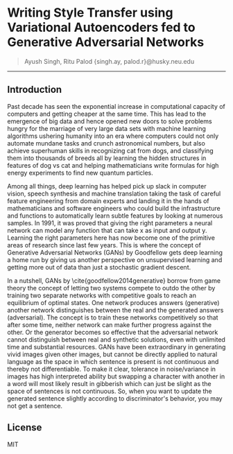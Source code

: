 # Writing Style Transfer using Variational Autoencoders fed to Generative Adversarial Networks
> Ayush Singh, Ritu Palod {singh.ay, palod.r\}@husky.neu.edu
----

<!-- ##### This repository contains implementation code. -->

## Introduction
Past decade has seen the exponential increase in computational capacity of computers and getting cheaper at the same time. This has lead to the emergence of big data and hence opened new doors to solve problems hungry for the marriage of very large data sets with machine learning algorithms ushering humanity into an era where computers could not only automate mundane tasks and crunch astronomical numbers, but also achieve superhuman skills in recognizing cat from dogs, and classifying them into thousands of breeds all by learning the hidden structures in features of dog vs cat and helping mathematicians write formulas for high energy experiments to find new quantum particles.

Among all things, deep learning has helped pick up slack in computer vision, speech synthesis and machine translation taking the task of careful feature engineering from domain experts and landing it in the hands of mathematicians and software engineers who could build the infrastructure and functions to automatically learn subtle features by looking at numerous samples. In 1991, it was proved that giving the right parameters a neural network can model any function that can take x as input and output y. Learning the right parameters here has now become one of the primitive areas of research since last few years. This is where the concept of Generative Adversarial Networks (GANs) by Goodfellow gets deep learning a home run by giving us another perspective on unsupervised learning and getting more out of data than just a stochastic gradient descent.

In a nutshell, GANs by \cite{goodfellow2014generative} borrow from game theory the concept of letting two systems compete to outdo the other by training two separate networks with competitive goals to reach an equilibrium of optimal states. One network produces answers (generative) another network distinguishes between the real and the generated answers (adversarial). The concept is to train these networks competitively so that after some time, neither network can make further progress against the other. Or the generator becomes so effective that the adversarial network cannot distinguish between real and synthetic solutions, even with unlimited time and substantial resources. GANs have been extraordinary in generating vivid images given other images,  but cannot be directly applied to natural language as the space in which sentence is present is not continuous and thereby not differentiable. To make it clear, tolerance in noise/variance in images has high interpreted ability but swapping a character with another in a word will most likely result in gibberish which can just be slight as the space of sentences is not continuous. So, when you want to update the generated sentence slightly according to discriminator's behavior, you may not get a sentence.

License
----

MIT